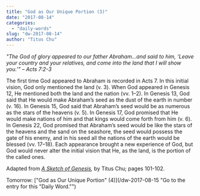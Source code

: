 ```yaml
---
title: "God as Our Unique Portion (3)"
date: "2017-08-14"
categories: 
  - "daily-words"
slug: "dw-2017-08-14"
author: "Titus Chu"
---
```


_"The God of glory appeared to our father Abraham...and said to him, ‘Leave your country and your relatives, and come into the land that I will show you.’"_ _– Acts 7:2-3_

The first time God appeared to Abraham is recorded in Acts 7. In this initial vision, God only mentioned the land (v. 3). When God appeared in Genesis 12, He mentioned both the land and the nation (vv. 1–2). In Genesis 13, God said that He would make Abraham’s seed as the dust of the earth in number (v. 16). In Genesis 15, God said that Abraham’s seed would be as numerous as the stars of the heavens (v. 5). In Genesis 17, God promised that He would make nations of him and that kings would come forth from him (v. 6). In Genesis 22, God promised that Abraham’s seed would be like the stars of the heavens and the sand on the seashore, the seed would possess the gate of his enemy, and in his seed all the nations of the earth would be blessed (vv. 17–18). Each appearance brought a new experience of God, but God would never alter the initial vision that He, as the land, is the portion of the called ones.

Adapted from _[A Sketch of Genesis](/book-gen-sketch "Go to the listing for this book."),_ by Titus Chu; pages 101-102.

Tomorrow: ["God as Our Unique Portion" (4)](/dw-2017-08-15 "Go to the entry for this "Daily Word."")
